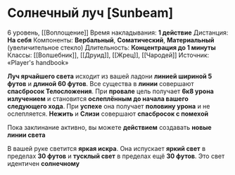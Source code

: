 # Солнечный луч [Sunbeam]
6 уровень, [[Воплощение]]
Время накладывания: **1 действие**
Дистанция: **На себя**
Компоненты: **Вербальный**, **Соматический**, **Материальный** (увеличительное стекло)
Длительность: **Концентрация до 1 минуты**
Классы: [[Волшебник]], [[Друид]], [[Жрец]], [[Чародей]]
Источник: «Player's handbook»

**Луч ярчайшего света** исходит из вашей ладони **линией шириной 5 футов** и **длиной 60 футов**. Все существа в **линии** совершают **спасбросок Телосложения**. При **провале** цель получает **6к8 урона излучением** и становится **ослеплённым до начала вашего следующего хода**. При **успехе** она получает **половину урона** и не ослепляется. **Нежить** и **Слизи** совершают **спасбросок с помехой**

Пока заклинание активно, вы можете **действием** создавать **новые линии света**

В вашей руке светится **яркая искра**. Она испускает **яркий свет** в пределах **30 футов** и **тусклый свет** в пределах ещё **30 футов**. Это свет идентичен **солнечному**